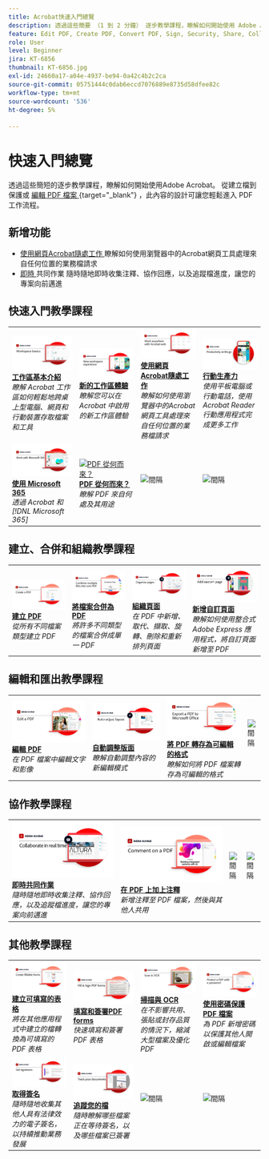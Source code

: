 ```yaml
---
title: Acrobat快速入門總覽
description: 透過這些簡要 （1 到 2 分鐘） 逐步教學課程，瞭解如何開始使用 Adobe Acrobat
feature: Edit PDF, Create PDF, Convert PDF, Sign, Security, Share, Collaboration, Workspace
role: User
level: Beginner
jira: KT-6856
thumbnail: KT-6856.jpg
exl-id: 24660a17-a04e-4937-be94-0a42c4b2c2ca
source-git-commit: 05751444c0dab6eccd7076889e8735d58dfee82c
workflow-type: tm+mt
source-wordcount: '536'
ht-degree: 5%

---
```


# 快速入門總覽

透過這些簡短的逐步教學課程，瞭解如何開始使用Adobe Acrobat。 從建立檔到保護或 [ 編輯 PDF 檔案 ](https://www.adobe.com/tw/acrobat/online/pdf-editor.html) {target="_blank"} ，此內容的設計可讓您輕鬆進入 PDF 工作流程。

## 新增功能

* [使用網頁Acrobat隨處工作 ](acrobatweb.md)
瞭解如何使用瀏覽器中的Acrobat網頁工具處理來自任何位置的業務檔請求
* [即時 ](collaborate.md) 共同作業
隨時隨地即時收集注釋、協作回應，以及追蹤檔進度，讓您的專案向前邁進

## 快速入門教學課程

<table style="table-layout:fixed">
<tr>
  <td>
    <a href="get-to-know-the-acrobat-dc-interface.md">
      <img alt="工作區基本介紹" src="../assets/Workspace_1280.png" />
    </a>
    <div>
    <a href="get-to-know-the-acrobat-dc-interface.md"><strong>工作區基本介紹</strong></a>
    </div>
    <em>瞭解 Acrobat 工作區如何輕鬆地跨桌上型電腦、網頁和行動裝置存取檔案和工具</em>
    <br>
  </td>
  <td>
    <a href="new-workspace.md">
      <img alt="新的工作區體驗" src="../assets/NewWorkspace.png" />
    </a>
    <div>
    <a href="new-workspace.md"><strong>新的工作區體驗</strong></a>
    </div>
    <em>瞭解您可以在 Acrobat 中啟用的新工作區體驗</em>
    <br>
  </td>
  <td>
    <a href="acrobatweb.md">
      <img alt="使用網頁Acrobat隨處工作" src="../assets/Acrobatweb_1280.png" />
    </a>
    <div>
    <a href="acrobatweb.md"><strong>使用網頁Acrobat隨處工作</strong></a>
    </div>
    <em>瞭解如何使用瀏覽器中的Acrobat網頁工具處理來自任何位置的業務檔請求</em>
    <br>
  </td>
  <td>
    <a href="productivity.md">
      <img alt="行動生產力" src="../assets/Productivity_1280.png" />
    </a>
    <div>
     <a href="productivity.md"><strong>行動生產力</strong></a>
    </div>
    <em>使用平板電腦或行動電話，使用 Acrobat Reader 行動應用程式完成更多工作</em>
    <br>
  </td>
</tr>
<tr>
    <td>
      <a href="../integrate/integrate-overview.md#microsoft">
        <img alt="使用 Microsoft 365" src="../assets/WorkMicrosoft365_1280.png" />
      </a>
      <div>
      <a href="../integrate/integrate-overview.md#microsoft"><strong>使用 Microsoft 365</strong></a>
      </div>
      <em>透過 Acrobat 和 [!DNL Microsoft 365]</em>
      <br>
    </td>
    <td>
      <a href="where-do-pdfs-come-from.md">
        <img alt="PDF 從何而來？" src="../assets/WherePDFs.jpg" />
      </a>
      <div>
      <a href="where-do-pdfs-come-from.md"><strong>PDF 從何而來？</strong></a>
      </div>
      <em>瞭解 PDF 來自何處及其用途</em>
      <br>
    </td>
    <td>
    <img alt="間隔" src="../assets/Grayspacer.png" />
      <div>
      <br>
    </td>
    <td>
    <img alt="間隔" src="../assets/Grayspacer.png" />
      <div>
      <br>
    </td>
  </tr>
  </table>

## 建立、合併和組織教學課程

<table style="table-layout:fixed">
  <tr>
    <td>
      <a href="create-pdf.md">
        <img alt="建立 PDF 檔案" src="../assets/Create.jpg" />
      </a>
      <div>
      <a href="create-pdf.md"><strong>建立 PDF</strong></a>
      </div>
      <em>從所有不同檔案類型建立 PDF</em>
      <br>
    </td>
    <td>
      <a href="combine-to-pdf.md">
        <img alt="將檔案合併為 PDF" src="../assets/Combine.jpg" />
      </a>
      <div>
      <a href="combine-to-pdf.md"><strong>將檔案合併為 PDF</strong></a>
      </div>
      <em>將許多不同類型的檔案合併成單一 PDF</em>
      <br>
    </td>
    <td>
      <a href="organize.md">
        <img alt="組織頁面" src="../assets/Organize.png" />
      </a>
      <div>
      <a href="organize.md"><strong>組織頁面</strong></a>
      </div>
      <em>在 PDF 中新增、取代、擷取、旋轉、刪除和重新排列頁面</em>
      <br>
    </td>
    <td>
      <a href="add-custom-page.md">
        <img alt="新增自訂頁面" src="../assets/Custompage.png" />
      </a>
      <div>
      <a href="add-custom-page.md"><strong>新增自訂頁面</strong></a>
      </div>
      <em>瞭解如何使用整合式 Adobe Express 應用程式，將自訂頁面新增至 PDF</em>
      <br>
    </td>
  </tr>
  </table>

## 編輯和匯出教學課程

<table style="table-layout:fixed">
  <tr>
    <td>
      <a href="edit-pdf.md">
        <img alt="編輯 PDF" src="../assets/Edit.jpg" />
      </a>
      <div>
      <a href="edit-pdf.md"><strong>編輯 PDF</strong></a>
      </div>
      <em>在 PDF 檔案中編輯文字和影像</em>
      <br>
    </td>
    <td>
      <a href="auto-adjust-layout.md">
        <img alt="自動調整版面" src="../assets/Autoadjust.png" />
      </a>
      <div>
      <a href="auto-adjust-layout.md"><strong>自動調整版面</strong></a>
      </div>
      <em>瞭解自動調整內容的新編輯模式</em>
      <br>
    </td>
    <td>
      <a href="export-pdf.md">
        <img alt="將 PDF 轉存為可編輯的格式" src="../assets/Export.jpg" />
      </a>
      <div>
      <a href="export-pdf.md"><strong>將 PDF 轉存為可編輯的格式</strong></a>
      </div>
      <em>瞭解如何將 PDF 檔案轉存為可編輯的格式</em>
      <br>
    </td>
    <td>
    <img alt="間隔" src="../assets/Whitespacer.png" />
      <div>
      <br>
    </td>
  </tr>
  </table>

## 協作教學課程

<table style="table-layout:fixed">
  <tr>
    <td>
      <a href="collaborate.md">
        <img alt="即時共同作業" src="../assets/Collaborate_1280.png" />
      </a>
      <div>
      <a href="collaborate.md"><strong>即時共同作業</strong></a>
      </div>
      <em>隨時隨地即時收集注釋、協作回應，以及追蹤檔進度，讓您的專案向前邁進</em>
      <br>
    </td>
    <td>
      <a href="comment-on-pdf-files.md">
        <img alt="在 PDF 上加上注釋" src="../assets/Comment.jpg" />
      </a>
      <div>
      <a href="comment-on-pdf-files.md"><strong>在 PDF 上加上注釋</strong></a>
      </div>
      <em>新增注釋至 PDF 檔案，然後與其他人共用</em>
      <br>
    </td>
    <td>
    <img alt="間隔" src="../assets/Whitespacer.png" />
      <div>
      <br>
    </td>
    <td>
    <img alt="間隔" src="../assets/Whitespacer.png" />
      <div>
      <br>
    </td>
</tr>
</table>

## 其他教學課程

<table style="table-layout:fixed">
<tr>
  <td>
    <a href="create-fillable-forms.md">
      <img alt="建立可填寫的表格" src="../assets/Form_1280.png" />
    </a>
    <div>
    <a href="create-fillable-forms.md"><strong>建立可填寫的表格</strong></a>
    </div>
    <em>將在其他應用程式中建立的檔轉換為可填寫的 PDF 表格</em>
    <br>
  </td>
  <td>
    <a href="fill-and-sign.md">
      <img alt="填寫和簽署 PDF 表格" src="../assets/FillSign_1280.png" />
    </a>
    <div>
    <a href="fill-and-sign.md"><strong>填寫和簽署PDF forms</strong></a>
    </div>
    <em>快速填寫和簽署 PDF 表格</em>
    <br>
  </td>
  <td>
    <a href="scan-and-ocr.md">
      <img alt="掃描與 OCR" src="../assets/Scan.jpg" />
    </a>
    <div>
    <a href="scan-and-ocr.md"><strong>掃描與 OCR</strong></a>
    </div>
    <em>在不影響共用、張貼或封存品質的情況下，縮減大型檔案及優化 PDF</em>
    <br>
  </td>
  <td>
    <a href="password-protect.md">
      <img alt="使用密碼保護 PDF 檔案" src="../assets/Protect.jpg" />
    </a>
    <div>
    <a href="password-protect.md"><strong>使用密碼保護 PDF 檔案</strong></a>
    </div>
    <em>為 PDF 新增密碼以保護其他人開啟或編輯檔案</em>
    <br>
  </td>
</tr>
<tr>
  <td>
    <a href="signatures.md">
      <img alt="取得簽名" src="../assets/Signatures_1280.png" />
    </a>
    <div>
    <a href="signatures.md"><strong>取得簽名</strong></a>
    </div>
    <em>隨時隨地收集其他人具有法律效力的電子簽名，以持續推動業務發展</em>
    <br>
  </td>
  <td>
    <a href="track.md">
      <img alt="追蹤您的檔" src="../assets/Track_1280.png" />
    </a>
    <div>
    <a href="track.md"><strong>追蹤您的檔</strong></a>
    </div>
    <em>隨時瞭解哪些檔案正在等待簽名，以及哪些檔案已簽署</em>
    <br>
  </td>
  <td>
   <img alt="間隔" src="../assets/Grayspacer.png" />
    <div>
    <br>
  </td>
  <td>
   <img alt="間隔" src="../assets/Grayspacer.png" />
    <div>
    <br>
  </td>
</tr>
</table>

